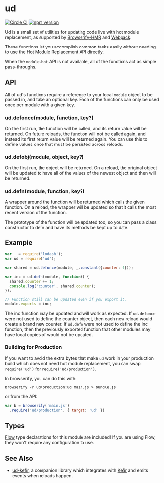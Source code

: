 # ud

[![Circle CI](https://circleci.com/gh/AgentME/ud.svg?style=shield)](https://circleci.com/gh/AgentME/ud)
[![npm version](https://badge.fury.io/js/ud.svg)](https://badge.fury.io/js/ud)

Ud is a small set of utilities for updating code live with hot module
replacement, as supported by
[Browserify-HMR](https://github.com/AgentME/browserify-hmr) and
[Webpack](https://webpack.github.io/docs/hot-module-replacement.html).

These functions let you accomplish common tasks easily without needing to use
the Hot Module Replacement API directly.

When the `module.hot` API is not available, all of the functions act as simple
pass-throughs.

## API

All of ud's functions require a reference to your local `module` object to be
passed in, and take an optional key. Each of the functions can only be used
once per module with a given key.

### ud.defonce(module, function, key?)

On the first run, the function will be called, and its return value will be
returned. On future reloads, the function will not be called again, and instead
its first return value will be returned again. You can use this to define
values once that must be persisted across reloads.

### ud.defobj(module, object, key?)

On the first run, the object will be returned. On a reload, the original object
will be updated to have all of the values of the newest object and then will be
returned.

### ud.defn(module, function, key?)

A wrapper around the function will be returned which calls the given function.
On a reload, the wrapper will be updated so that it calls the most recent
version of the function.

The prototype of the function will be updated too, so you can pass a class
constructor to defn and have its methods be kept up to date.

## Example

```javascript
var _ = require('lodash');
var ud = require('ud');

var shared = ud.defonce(module, _.constant({counter: 0}));

var inc = ud.defn(module, function() {
  shared.counter += 1;
  console.log('counter', shared.counter);
});

// Function still can be updated even if you export it.
module.exports = inc;
```

The inc function may be updated and will work as expected. If `ud.defonce` were
not used to define the counter object, then each new reload would create a
brand new counter. If `ud.defn` were not used to define the inc function, then
the previously exported function that other modules may have local copies of
would not be updated.

### Building for Production

If you want to avoid the extra bytes that make `ud` work in your production
build which does not need hot module replacement, you can swap `require('ud')`
for `require('ud/production')`.

In browserify, you can do this with:

```
browserify -r ud/production:ud main.js > bundle.js
```

or from the API:

``` js
var b = browserify('main.js')
  .require('ud/production', { target: 'ud' })
```

## Types

[Flow](https://flowtype.org/) type declarations for this module are included!
If you are using Flow, they won't require any configuration to use.

## See Also

* [ud-kefir](https://github.com/AgentME/ud-kefir), a companion library which
  integrates with [Kefir](https://rpominov.github.io/kefir/) and emits events
  when reloads happen.
